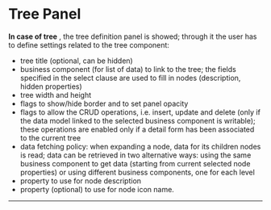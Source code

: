# Tree Panel

**In case of tree** , the tree definition panel is showed; through it the user has to define settings related to the tree component:

* tree title \(optional, can be hidden\)
* business component \(for list of data\) to link to the tree; the fields specified in the select clause are used to fill in nodes \(description, hidden properties\)
* tree width and height
* flags to show/hide border and to set panel opacity
* flags to allow the CRUD operations, i.e. insert, update and delete \(only if the data model linked to the selected business component is writable\); these operations are enabled only if a detail form has been associated to the current tree
* data fetching policy: when expanding a node, data for its children nodes is read; data can be retrieved in two alternative ways: using the same business component to get data \(starting from current selected node properties\) or using different business components, one for each level
* property to use for node description
* property \(optional\) to use for node icon name.

---



